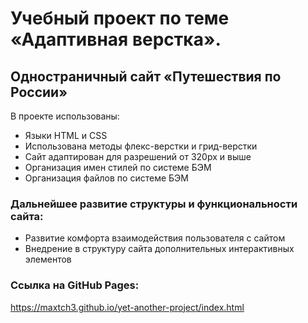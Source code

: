 # Учебный проект по теме «Адаптивная верстка».
## Одностраничный сайт «Путешествия по России»

В проекте использованы:
* Языки HTML и CSS
* Использована методы флекс-верстки и грид-верстки
* Сайт адаптирован для разрешений от 320px и выше
* Организация имен стилей по системе БЭМ
* Организация файлов по системе БЭМ

### Дальнейшее развитие структуры и функциональности сайта:

* Развитие комфорта взаимодействия пользователя с сайтом
* Внедрение в структуру сайта дополнительных интерактивных элементов

### Ссылка на GitHub Pages:
https://maxtch3.github.io/yet-another-project/index.html

